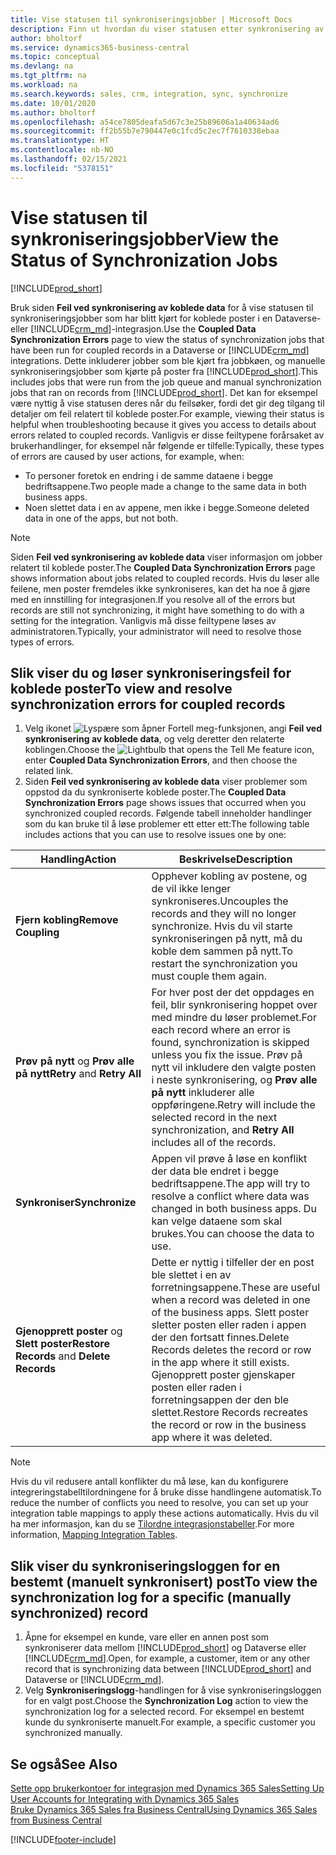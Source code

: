 ```yaml
---
title: Vise statusen til synkroniseringsjobber | Microsoft Docs
description: Finn ut hvordan du viser statusen etter synkronisering av koblede poster.
author: bholtorf
ms.service: dynamics365-business-central
ms.topic: conceptual
ms.devlang: na
ms.tgt_pltfrm: na
ms.workload: na
ms.search.keywords: sales, crm, integration, sync, synchronize
ms.date: 10/01/2020
ms.author: bholtorf
ms.openlocfilehash: a54ce7805deafa5d67c3e25b89606a1a40634ad6
ms.sourcegitcommit: ff2b55b7e790447e0c1fcd5c2ec7f7610338ebaa
ms.translationtype: HT
ms.contentlocale: nb-NO
ms.lasthandoff: 02/15/2021
ms.locfileid: "5378151"
---
```

# <a name="view-the-status-of-synchronization-jobs"></a><span data-ttu-id="d4733-103">Vise statusen til synkroniseringsjobber</span><span class="sxs-lookup"><span data-stu-id="d4733-103">View the Status of Synchronization Jobs</span></span>
[!INCLUDE[prod_short](includes/cc_data_platform_banner.md)]

<span data-ttu-id="d4733-104">Bruk siden **Feil ved synkronisering av koblede data** for å vise statusen til synkroniseringsjobber som har blitt kjørt for koblede poster i en Dataverse- eller [!INCLUDE[crm_md](includes/crm_md.md)]-integrasjon.</span><span class="sxs-lookup"><span data-stu-id="d4733-104">Use the **Coupled Data Synchronization Errors** page to view the status of synchronization jobs that have been run for coupled records in a Dataverse or [!INCLUDE[crm_md](includes/crm_md.md)] integrations.</span></span> <span data-ttu-id="d4733-105">Dette inkluderer jobber som ble kjørt fra jobbkøen, og manuelle synkroniseringsjobber som kjørte på poster fra [!INCLUDE[prod_short](includes/prod_short.md)].</span><span class="sxs-lookup"><span data-stu-id="d4733-105">This includes jobs that were run from the job queue and manual synchronization jobs that ran on records from [!INCLUDE[prod_short](includes/prod_short.md)].</span></span> <span data-ttu-id="d4733-106">Det kan for eksempel være nyttig å vise statusen deres når du feilsøker, fordi det gir deg tilgang til detaljer om feil relatert til koblede poster.</span><span class="sxs-lookup"><span data-stu-id="d4733-106">For example, viewing their status is helpful when troubleshooting because it gives you access to details about errors related to coupled records.</span></span> <span data-ttu-id="d4733-107">Vanligvis er disse feiltypene forårsaket av brukerhandlinger, for eksempel når følgende er tilfelle:</span><span class="sxs-lookup"><span data-stu-id="d4733-107">Typically, these types of errors are caused by user actions, for example, when:</span></span>  

* <span data-ttu-id="d4733-108">To personer foretok en endring i de samme dataene i begge bedriftsappene.</span><span class="sxs-lookup"><span data-stu-id="d4733-108">Two people made a change to the same data in both business apps.</span></span>
* <span data-ttu-id="d4733-109">Noen slettet data i en av appene, men ikke i begge.</span><span class="sxs-lookup"><span data-stu-id="d4733-109">Someone deleted data in one of the apps, but not both.</span></span>

> [!Note]
> <span data-ttu-id="d4733-110">Siden **Feil ved synkronisering av koblede data** viser informasjon om jobber relatert til koblede poster.</span><span class="sxs-lookup"><span data-stu-id="d4733-110">The **Coupled Data Synchronization Errors** page shows information about jobs related to coupled records.</span></span> <span data-ttu-id="d4733-111">Hvis du løser alle feilene, men poster fremdeles ikke synkroniseres, kan det ha noe å gjøre med en innstilling for integrasjonen.</span><span class="sxs-lookup"><span data-stu-id="d4733-111">If you resolve all of the errors but records are still not synchronizing, it might have something to do with a setting for the integration.</span></span> <span data-ttu-id="d4733-112">Vanligvis må disse feiltypene løses av administratoren.</span><span class="sxs-lookup"><span data-stu-id="d4733-112">Typically, your administrator will need to resolve those types of errors.</span></span>   

<!--

> [!VIDEO https://go.microsoft.com/fwlink/?linkid=2098171]

-->

## <a name="to-view-and-resolve-synchronization-errors-for-coupled-records"></a><span data-ttu-id="d4733-113">Slik viser du og løser synkroniseringsfeil for koblede poster</span><span class="sxs-lookup"><span data-stu-id="d4733-113">To view and resolve synchronization errors for coupled records</span></span>
1. <span data-ttu-id="d4733-114">Velg ikonet ![Lyspære som åpner Fortell meg-funksjonen](media/ui-search/search_small.png "Fortell hva du vil gjøre"), angi **Feil ved synkronisering av koblede data**, og velg deretter den relaterte koblingen.</span><span class="sxs-lookup"><span data-stu-id="d4733-114">Choose the ![Lightbulb that opens the Tell Me feature](media/ui-search/search_small.png "Tell me what you want to do") icon, enter **Coupled Data Synchronization Errors**, and then choose the related link.</span></span>
2. <span data-ttu-id="d4733-115">Siden **Feil ved synkronisering av koblede data** viser problemer som oppstod da du synkroniserte koblede poster.</span><span class="sxs-lookup"><span data-stu-id="d4733-115">The **Coupled Data Synchronization Errors** page shows issues that occurred when you synchronized coupled records.</span></span> <span data-ttu-id="d4733-116">Følgende tabell inneholder handlinger som du kan bruke til å løse problemer ett etter ett:</span><span class="sxs-lookup"><span data-stu-id="d4733-116">The following table includes actions that you can use to resolve issues one by one:</span></span>

|<span data-ttu-id="d4733-117">Handling</span><span class="sxs-lookup"><span data-stu-id="d4733-117">Action</span></span>|<span data-ttu-id="d4733-118">Beskrivelse</span><span class="sxs-lookup"><span data-stu-id="d4733-118">Description</span></span>|
|----|----|
|<span data-ttu-id="d4733-119">**Fjern kobling**</span><span class="sxs-lookup"><span data-stu-id="d4733-119">**Remove Coupling**</span></span>|<span data-ttu-id="d4733-120">Opphever kobling av postene, og de vil ikke lenger synkroniseres.</span><span class="sxs-lookup"><span data-stu-id="d4733-120">Uncouples the records and they will no longer synchronize.</span></span> <span data-ttu-id="d4733-121">Hvis du vil starte synkroniseringen på nytt, må du koble dem sammen på nytt.</span><span class="sxs-lookup"><span data-stu-id="d4733-121">To restart the synchronization you must couple them again.</span></span> |
|<span data-ttu-id="d4733-122">**Prøv på nytt** og **Prøv alle på nytt**</span><span class="sxs-lookup"><span data-stu-id="d4733-122">**Retry** and **Retry All**</span></span>|<span data-ttu-id="d4733-123">For hver post der det oppdages en feil, blir synkronisering hoppet over med mindre du løser problemet.</span><span class="sxs-lookup"><span data-stu-id="d4733-123">For each record where an error is found, synchronization is skipped unless you fix the issue.</span></span> <span data-ttu-id="d4733-124">Prøv på nytt vil inkludere den valgte posten i neste synkronisering, og **Prøv alle på nytt** inkluderer alle oppføringene.</span><span class="sxs-lookup"><span data-stu-id="d4733-124">Retry will include the selected record in the next synchronization, and **Retry All** includes all of the records.</span></span>|
|<span data-ttu-id="d4733-125">**Synkroniser**</span><span class="sxs-lookup"><span data-stu-id="d4733-125">**Synchronize**</span></span>|<span data-ttu-id="d4733-126">Appen vil prøve å løse en konflikt der data ble endret i begge bedriftsappene.</span><span class="sxs-lookup"><span data-stu-id="d4733-126">The app will try to resolve a conflict where data was changed in both business apps.</span></span> <span data-ttu-id="d4733-127">Du kan velge dataene som skal brukes.</span><span class="sxs-lookup"><span data-stu-id="d4733-127">You can choose the data to use.</span></span>|
|<span data-ttu-id="d4733-128">**Gjenopprett poster** og **Slett poster**</span><span class="sxs-lookup"><span data-stu-id="d4733-128">**Restore Records** and **Delete Records**</span></span>|<span data-ttu-id="d4733-129">Dette er nyttig i tilfeller der en post ble slettet i en av forretningsappene.</span><span class="sxs-lookup"><span data-stu-id="d4733-129">These are useful when a record was deleted in one of the business apps.</span></span> <span data-ttu-id="d4733-130">Slett poster sletter posten eller raden i appen der den fortsatt finnes.</span><span class="sxs-lookup"><span data-stu-id="d4733-130">Delete Records deletes the record or row in the app where it still exists.</span></span> <span data-ttu-id="d4733-131">Gjenopprett poster gjenskaper posten eller raden i forretningsappen der den ble slettet.</span><span class="sxs-lookup"><span data-stu-id="d4733-131">Restore Records recreates the record or row in the business app where it was deleted.</span></span>|

> [!NOTE]
> <span data-ttu-id="d4733-132">Hvis du vil redusere antall konflikter du må løse, kan du konfigurere integreringstabelltilordningene for å bruke disse handlingene automatisk.</span><span class="sxs-lookup"><span data-stu-id="d4733-132">To reduce the number of conflicts you need to resolve, you can set up your integration table mappings to apply these actions automatically.</span></span> <span data-ttu-id="d4733-133">Hvis du vil ha mer informasjon, kan du se [Tilordne integrasjonstabeller](admin-how-to-modify-table-mappings-for-synchronization.md#mapping-integration-tables).</span><span class="sxs-lookup"><span data-stu-id="d4733-133">For more information, [Mapping Integration Tables](admin-how-to-modify-table-mappings-for-synchronization.md#mapping-integration-tables).</span></span>

## <a name="to-view-the-synchronization-log-for-a-specific-manually-synchronized-record"></a><span data-ttu-id="d4733-134">Slik viser du synkroniseringsloggen for en bestemt (manuelt synkronisert) post</span><span class="sxs-lookup"><span data-stu-id="d4733-134">To view the synchronization log for a specific (manually synchronized) record</span></span>
1. <span data-ttu-id="d4733-135">Åpne for eksempel en kunde, vare eller en annen post som synkroniserer data mellom [!INCLUDE[prod_short](includes/prod_short.md)] og Dataverse eller [!INCLUDE[crm_md](includes/crm_md.md)].</span><span class="sxs-lookup"><span data-stu-id="d4733-135">Open, for example, a customer, item or any other record that is synchronizing data between [!INCLUDE[prod_short](includes/prod_short.md)] and Dataverse or [!INCLUDE[crm_md](includes/crm_md.md)].</span></span>
2. <span data-ttu-id="d4733-136">Velg **Synkroniseringslogg**-handlingen for å vise synkroniseringsloggen for en valgt post.</span><span class="sxs-lookup"><span data-stu-id="d4733-136">Choose the **Synchronization Log** action to view the synchronization log for a selected record.</span></span> <span data-ttu-id="d4733-137">For eksempel en bestemt kunde du synkroniserte manuelt.</span><span class="sxs-lookup"><span data-stu-id="d4733-137">For example, a specific customer you synchronized manually.</span></span>

## <a name="see-also"></a><span data-ttu-id="d4733-138">Se også</span><span class="sxs-lookup"><span data-stu-id="d4733-138">See Also</span></span>  
[<span data-ttu-id="d4733-139">Sette opp brukerkontoer for integrasjon med Dynamics 365 Sales</span><span class="sxs-lookup"><span data-stu-id="d4733-139">Setting Up User Accounts for Integrating with Dynamics 365 Sales</span></span>](admin-setting-up-integration-with-dynamics-sales.md)  
[<span data-ttu-id="d4733-140">Bruke Dynamics 365 Sales fra Business Central</span><span class="sxs-lookup"><span data-stu-id="d4733-140">Using Dynamics 365 Sales from Business Central</span></span>](marketing-integrate-dynamicscrm.md)


[!INCLUDE[footer-include](includes/footer-banner.md)]